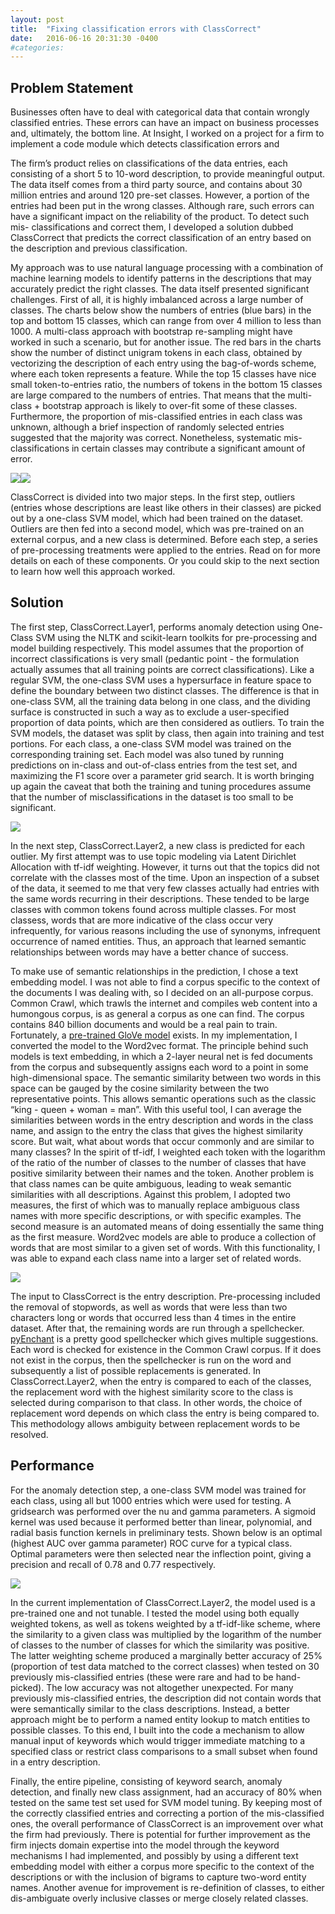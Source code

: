 ```yaml
---
layout: post
title:  "Fixing classification errors with ClassCorrect"
date:   2016-06-16 20:31:30 -0400
#categories: 
---
```


<h2>Problem Statement</h2>

Businesses often have to deal with categorical data that contain wrongly classified entries. These errors can have an impact on business processes
and, ultimately, the bottom line. At Insight, I worked on a project for a firm to implement a code module which detects classification errors and

The firm’s product relies on classifications of the data entries, each consisting of a short 5 to 10-word description, to provide meaningful output. The
data itself comes from a third party source, and contains about 30 million entries and around 120 pre-set classes. However, a portion of the entries
had been put in the wrong classes. Although rare, such errors can have a significant impact on the reliability of the product. To detect such mis-
classifications and correct them, I developed a solution dubbed ClassCorrect that predicts the correct classification of an entry based on the
description and previous classification.

My approach was to use natural language processing with a combination of machine learning models to identify patterns in the descriptions that may
accurately predict the right classes. The data itself presented significant challenges. First of all, it is highly imbalanced across a large number of
classes. The charts below show the numbers of entries (blue bars) in the top and bottom 15 classes, which can range from over 4 million to less than
1000. A multi-class approach with bootstrap re-sampling might have worked in such a scenario, but for another issue. The red bars in the charts show
the number of distinct unigram tokens in each class, obtained by vectorizing the description of each entry using the bag-of-words scheme, where
each token represents a feature. While the top 15 classes have nice small token-to-entries ratio, the numbers of tokens in the bottom 15 classes are
large compared to the numbers of entries. That means that the multi-class + bootstrap approach is likely to over-fit some of these classes.
Furthermore, the proportion of mis-classified entries in each class was unknown, although a brief inspection of randomly selected entries suggested
that the majority was correct. Nonetheless, systematic mis-classifications in certain classes may contribute a significant amount of error.

<img src="../images/top15_cat_features.png"><img src="../images/bottom15_cat_features.png">

ClassCorrect is divided into two major steps. In the first step, outliers (entries whose descriptions are least like others in their classes) are picked out
by a one-class SVM model, which had been trained on the dataset. Outliers are then fed into a second model, which was pre-trained on an external
corpus, and a new class is determined. Before each step, a series of pre-processing treatments were applied to the entries. Read on for more details on
each of these components. Or you could skip to the next section to learn how well this approach worked.


<h2>Solution</h2>

The first step, ClassCorrect.Layer1, performs anomaly detection using One-Class SVM using the NLTK and scikit-learn toolkits for pre-processing
and model building respectively. This model assumes that the proportion of incorrect classifications is very small (pedantic point - the formulation
actually assumes that all training points are correct classifications). Like a regular SVM, the one-class SVM uses a hypersurface in feature space to
define the boundary between two distinct classes. The difference is that in one-class SVM, all the training data belong in one class, and the dividing
surface is constructed in such a way as to exclude a user-specified proportion of data points, which are then considered as outliers. To train the SVM
models, the dataset was split by class, then again into training and test portions. For each class, a one-class SVM model was trained on the
corresponding training set. Each model was also tuned by running predictions on in-class and out-of-class entries from the test set, and maximizing
the F1 score over a parameter grid search. It is worth bringing up again the caveat that both the training and tuning procedures assume that the
number of misclassifications in the dataset is too small to be significant.

<img src="../images/trainscheme.png">

In the next step, ClassCorrect.Layer2, a new class is predicted for each outlier. My first attempt was to use topic modeling via Latent Dirichlet
Allocation with tf-idf weighting. However, it turns out that the topics did not correlate with the classes most of the time. Upon an inspection of a
subset of the data, it seemed to me that very few classes actually had entries with the same words recurring in their descriptions. These tended to be
large classes with common tokens found across multiple classes. For most classess, words that are more indicative of the class occur very
infrequently, for various reasons including the use of synonyms, infrequent occurrence of named entities. Thus, an approach that learned semantic
relationships between words may have a better chance of success.

To make use of semantic relationships in the prediction, I chose a text embedding model. I was not able to find a corpus specific to the context of the
documents I was dealing with, so I decided on an all-purpose corpus. Common Crawl, which trawls the internet and compiles web content into a
humongous corpus, is as general a corpus as one can find. The corpus contains 840 billion documents and would be a real pain to train. Fortunately, a
<a href="http://nlp.stanford.edu/projects/glove/">pre-trained GloVe model</a> exists. In my implementation, I converted the model to the Word2vec format. The principle behind such models is text
embedding, in which a 2-layer neural net is fed documents from the corpus and subsequently assigns each word to a point in some high-dimensional
space. The semantic similarity between two words in this space can be gauged by the cosine similarity between the two representative points. This
allows semantic operations such as the classic “king - queen + woman = man”. With this useful tool, I can average the similarities between words in
the entry description and words in the class name, and assign to the entry the class that gives the highest similarity score. But wait, what about words
that occur commonly and are similar to many classes? In the spirit of tf-idf, I weighted each token with the logarithm of the ratio of the number of
classes to the number of classes that have positive similarity between their names and the token. Another problem is that class names can be quite
ambiguous, leading to weak semantic similarities with all descriptions. Against this problem, I adopted two measures, the first of which was to
manually replace ambiguous class names with more specific descriptions, or with specific examples. The second measure is an automated means of
doing essentially the same thing as the first measure. Word2vec models are able to produce a collection of words that are most similar to a given set
of words. With this functionality, I was able to expand each class name into a larger set of related words.

<img src="../images/pipeline.png">

The input to ClassCorrect is the entry description. Pre-processing included the removal of stopwords, as well as words that were less than two
characters long or words that occurred less than 4 times in the entire dataset. After that, the remaining words are run through a spellchecker.
<a href="http://pythonhosted.org/pyenchant/">pyEnchant</a> is a pretty good spellchecker which gives multiple suggestions. Each word is checked for existence in the Common Crawl corpus. If it
does not exist in the corpus, then the spellchecker is run on the word and subsequently a list of possible replacements is generated. In
ClassCorrect.Layer2, when the entry is compared to each of the classes, the replacement word with the highest similarity score to the class is selected
during comparison to that class. In other words, the choice of replacement word depends on which class the entry is being compared to. This
methodology allows ambiguity between replacement words to be resolved.


<h2>Performance</h2>
 
For the anomaly detection step, a one-class SVM model was trained for each class, using all but 1000 entries which were used for testing. A
gridsearch was performed over the nu and gamma parameters. A sigmoid kernel was used because it performed better than linear, polynomial, and
radial basis function kernels in preliminary tests. Shown below is an optimal (highest AUC over gamma parameter) ROC curve for a typical class.
Optimal parameters were then selected near the inflection point, giving a precision and recall of 0.78 and 0.77 respectively.

<img src="../images/ROC.png">

In the current implementation of ClassCorrect.Layer2, the model used is a pre-trained one and not tunable. I tested the model using both equally
weighted tokens, as well as tokens weighted by a tf-idf-like scheme, where the similarity to a given class was multiplied by the logarithm of the
number of classes to the number of classes for which the similarity was positive. The latter weighting scheme produced a marginally better accuracy
of 25% (proportion of test data matched to the correct classes) when tested on 30 previously mis-classified entries (these were rare and had to be
hand-picked). The low accuracy was not altogether unexpected. For many previously mis-classified entries, the description did not contain words that
were semantically similar to the class descriptions. Instead, a better approach might be to perform a named entity lookup to match entities to possible
classes. To this end, I built into the code a mechanism to allow manual input of keywords which would trigger immediate matching to a specified
class or restrict class comparisons to a small subset when found in a entry description.

Finally, the entire pipeline, consisting of keyword search, anomaly detection, and finally new class assignment, had an accuracy of 80% when tested
on the same test set used for SVM model tuning. By keeping most of the correctly classified entries and correcting a portion of the mis-classified
ones, the overall performance of ClassCorrect is an improvement over what the firm had previously. There is potential for further improvement as the
firm injects domain expertise into the model through the keyword mechanisms I had implemented, and possibly by using a different text embedding
model with either a corpus more specific to the context of the descriptions or with the inclusion of bigrams to capture two-word entity names.
Another avenue for improvement is re-definition of classes, to either dis-ambiguate overly inclusive classes or merge closely related classes. 
